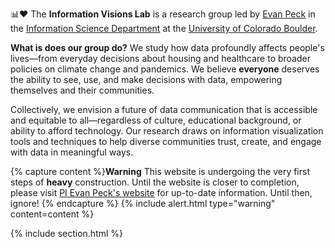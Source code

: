 ---
---

📊❤️ The **Information Visions Lab** is a research group led by [Evan Peck](https://evanpeck.github.io/) in the [Information Science Department](https://www.colorado.edu/cmci/infoscience) at the [University of Colorado Boulder](https://www.colorado.edu/). 

**What is does our group do?** We study how data profoundly affects people's lives—from everyday decisions about housing and healthcare to broader policies on climate change and pandemics. We believe **everyone** deserves the ability to see, use, and make decisions with data, empowering themselves and their communities.

Collectively, we envision a future of data communication that is accessible and equitable to all—regardless of culture, educational background, or ability to afford technology. Our research draws on information visualization tools and techniques to help diverse communities trust, create, and engage with data in meaningful ways.

{% capture content %}**Warning** This website is undergoing the very first steps of **heavy** construction. Until the website is closer to completion, please visit [PI Evan Peck's website](https://evanpeck.github.io/) for up-to-date information. Until then, ignore! {% endcapture %}
{% include alert.html type="warning" content=content %}

<!-- {%
  include button.html
  type="docs"
  link="https://greene-lab.gitbook.io/lab-website-template-docs"
%}
{%
  include button.html
  type="github"
  text="On GitHub"
  link="greenelab/lab-website-template"
%} -->

{% include section.html %}

<!-- ## Highlights

{% capture text %}

Lorem ipsum dolor sit amet, consectetur adipiscing elit, sed do eiusmod tempor incididunt ut labore et dolore magna aliqua.

{%
  include button.html
  link="research"
  text="See our publications"
  icon="fa-solid fa-arrow-right"
  flip=true
  style="bare"
%}

{% endcapture %} 

{%
  include feature.html
  image="images/photo.jpg"
  link="research"
  title="Our Research"
  text=text
%}

{% capture text %}

Lorem ipsum dolor sit amet, consectetur adipiscing elit, sed do eiusmod tempor incididunt ut labore et dolore magna aliqua.

{%
  include button.html
  link="projects"
  text="Browse our projects"
  icon="fa-solid fa-arrow-right"
  flip=true
  style="bare"
%}

{% endcapture %}

{%
  include feature.html
  image="images/photo.jpg"
  link="projects"
  title="Our Projects"
  flip=true
  style="bare"
  text=text
%}

{% capture text %}

Lorem ipsum dolor sit amet, consectetur adipiscing elit, sed do eiusmod tempor incididunt ut labore et dolore magna aliqua.

{%
  include button.html
  link="team"
  text="Meet our team"
  icon="fa-solid fa-arrow-right"
  flip=true
  style="bare"
%}

{% endcapture %}

{%
  include feature.html
  image="images/photo.jpg"
  link="team"
  title="Our Team"
  text=text
%}
-->
